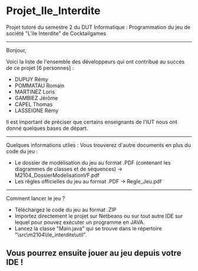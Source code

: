 # Projet_Ile_Interdite
Projet tutoré du semestre 2 du DUT Informatique : Programmation du jeu de société "L'ile Interdite" de Cocktailgames

---
Bonjour, 

Voici la liste de l'ensemble des développeurs qui ont contribué au succès de ce projet [6 personnes] : 
- DUPUY Rémy
- POMMATAU Romain
- MARTINEZ Loris 
- GAMBIEZ Jérôme
- CAPEL Thomas
- LASSEIGNE Rémy 

Il est important de préciser que certains enseignants de l'IUT nous ont donné quelques bases de départ. 

---
Quelques informations utiles : 
Vous trouverez d'autre documents en plus du code du jeu : 
- Le dossier de modélisation du jeu au format .PDF (contenant les diagrammes de classes et de séquences) -> M2104_DossierModelisationVF.pdf 
- Les règles officielles du jeu au format .PDF  -> Regle_Jeu.pdf


---
Comment lancer le jeu ? 
- Téléchargez le code du jeu au format .ZIP
- Importez directement le projet sur Netbeans ou sur tout autre IDE sur lequel pour pouvez exécuter un programme en JAVA. 
- Lancez la classe "Main.java" qui se trouve dans le répertoire "\src\m2104\ile_interdite\util". 

Vous pourrez ensuite jouer au jeu depuis votre IDE ! 
---

